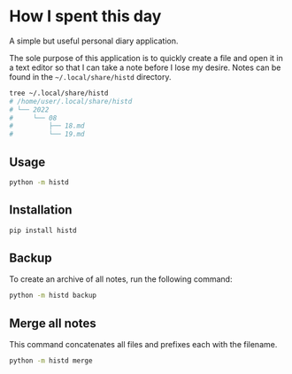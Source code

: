 # How I spent this day

A simple but useful personal diary application.

The sole purpose of this application is to quickly create a file
and open it in a text editor so that I can take a note before I lose my desire.
Notes can be found in the `~/.local/share/histd` directory.

```sh
tree ~/.local/share/histd
# /home/user/.local/share/histd
# └── 2022
#     └── 08
#         ├── 18.md
#         └── 19.md
```

## Usage
```bash
python -m histd
```

## Installation
```bash
pip install histd
```

## Backup
To create an archive of all notes, run the following command:
```bash
python -m histd backup
```

## Merge all notes
This command concatenates all files and prefixes each with the filename.
```bash
python -m histd merge
```
